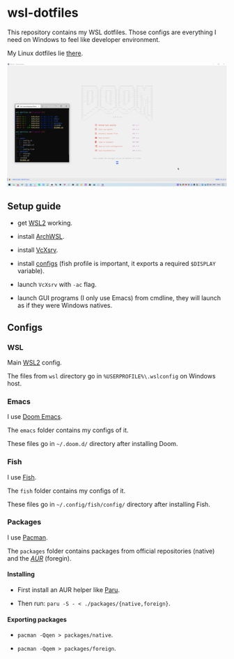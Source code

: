 # wsl-dotfiles

This repository contains my WSL dotfiles.
Those configs are everything I need on Windows to feel like developer environment.

My Linux dotfiles lie [there](https://github.com/dakyskye/dotfiles).

![screenshot](./screenshot.png)

## Setup guide

* get [WSL2](https://docs.microsoft.com/en-us/windows/wsl/install-win10) working.

* install [ArchWSL](https://github.com/yuk7/ArchWSL).

* install [VcXsrv](https://sourceforge.net/projects/vcxsrv/).

* install [configs](#configs) (fish profile is important, it exports a required `$DISPLAY` variable).

* launch `VcXsrv` with `-ac` flag.

* launch GUI programs (I only use Emacs) from cmdline, they will launch as if they were Windows natives.

## Configs

### WSL

Main [WSL2](https://docs.microsoft.com/en-us/windows/wsl/compare-versions#whats-new-in-wsl-2) config.

The files from `wsl` directory go in `%USERPROFILE%\.wslconfig` on Windows host.

### Emacs

I use [Doom Emacs](https://github.com/hlissner/doom-emacs).

The `emacs` folder contains my configs of it.

These files go in `~/.doom.d/` directory after installing Doom.

### Fish

I use [Fish](https://fishshell.com/).

The `fish` folder contains my configs of it.

These files go in `~/.config/fish/config/` directory after installing Fish.

### Packages

I use [Pacman](https://wiki.archlinux.org/index.php/pacman).

The `packages` folder contains packages from official repositories (native) and the [*AUR*](https://aur.archlinux.org/) (foregin).

#### Installing

* First install an AUR helper like [Paru](https://github.com/Morganamilo/paru).

* Then run: `paru -S - < ./packages/{native,foreign}`.

#### Exporting packages

* `pacman -Qqen > packages/native`.

* `pacman -Qqem > packages/foreign`.
